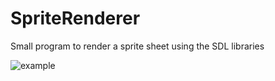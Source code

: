 # SpriteRenderer
Small program to render a sprite sheet using the SDL libraries

![example](https://user-images.githubusercontent.com/32118688/42975676-461c5722-8b72-11e8-82a5-c3350df5dd9d.gif)

